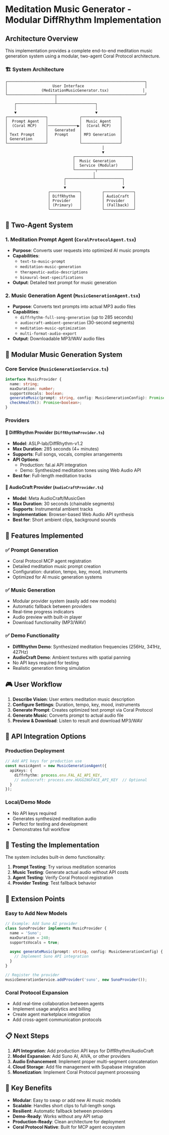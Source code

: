 # Meditation Music Generator - Modular DiffRhythm Implementation

## Architecture Overview

This implementation provides a complete end-to-end meditation music generation system using a modular, two-agent Coral Protocol architecture.

### 🏗️ System Architecture

```
┌─────────────────────────────────────────────────────────────┐
│                    User Interface                           │
│               (MeditationMusicGenerator.tsx)               │
└─────────────────────┬───────────────────────────────────────┘
                      │
    ┌─────────────────┴─────────────────┐
    │                                   │
    ▼                                   ▼
┌─────────────────┐              ┌─────────────────┐
│  Prompt Agent   │              │  Music Agent    │
│  (Coral MCP)    │─────────────▶│  (Coral MCP)    │
│                 │   Generated  │                 │
│ Text Prompt     │   Prompt     │ MP3 Generation  │
│ Generation      │              │                 │
└─────────────────┘              └─────────────────┘
                                           │
                                           ▼
                              ┌─────────────────────────┐
                              │  Music Generation       │
                              │  Service (Modular)      │
                              └─────────┬───────────────┘
                                       │
                          ┌────────────┴────────────┐
                          │                         │
                          ▼                         ▼
                   ┌─────────────┐         ┌─────────────┐
                   │ DiffRhythm  │         │ AudioCraft  │
                   │ Provider    │         │ Provider    │
                   │ (Primary)   │         │ (Fallback)  │
                   └─────────────┘         └─────────────┘
```

## 🎯 Two-Agent System

### 1. **Meditation Prompt Agent** (`CoralProtocolAgent.tsx`)
- **Purpose**: Converts user requests into optimized AI music prompts
- **Capabilities**: 
  - `text-to-music-prompt`
  - `meditation-music-generation`
  - `therapeutic-audio-descriptions`
  - `binaural-beat-specifications`
- **Output**: Detailed text prompt for music generation

### 2. **Music Generation Agent** (`MusicGenerationAgent.tsx`)
- **Purpose**: Converts text prompts into actual MP3 audio files
- **Capabilities**:
  - `diffrhythm-full-song-generation` (up to 285 seconds)
  - `audiocraft-ambient-generation` (30-second segments)
  - `meditation-music-optimization`
  - `multi-format-audio-export`
- **Output**: Downloadable MP3/WAV audio files

## 🔧 Modular Music Generation System

### Core Service (`MusicGenerationService.ts`)
```typescript
interface MusicProvider {
  name: string;
  maxDuration: number;
  supportsVocals: boolean;
  generateMusic(prompt: string, config: MusicGenerationConfig): Promise<GeneratedMusic>;
  checkHealth(): Promise<boolean>;
}
```

### Providers

#### 🎵 **DiffRhythm Provider** (`DiffRhythmProvider.ts`)
- **Model**: ASLP-lab/DiffRhythm-v1.2
- **Max Duration**: 285 seconds (4+ minutes)
- **Supports**: Full songs, vocals, complex arrangements
- **API Options**:
  - Production: fal.ai API integration
  - Demo: Synthesized meditation tones using Web Audio API
- **Best for**: Full-length meditation tracks

#### 🎹 **AudioCraft Provider** (`AudioCraftProvider.ts`)  
- **Model**: Meta AudioCraft/MusicGen
- **Max Duration**: 30 seconds (chainable segments)
- **Supports**: Instrumental ambient tracks
- **Implementation**: Browser-based Web Audio API synthesis
- **Best for**: Short ambient clips, background sounds

## 🚀 Features Implemented

### ✅ **Prompt Generation**
- Coral Protocol MCP agent registration
- Detailed meditation music prompt creation
- Configuration: duration, tempo, key, mood, instruments
- Optimized for AI music generation systems

### ✅ **Music Generation**
- Modular provider system (easily add new models)
- Automatic fallback between providers
- Real-time progress indicators
- Audio preview with built-in player
- Download functionality (MP3/WAV)

### ✅ **Demo Functionality**
- **DiffRhythm Demo**: Synthesized meditation frequencies (256Hz, 341Hz, 427Hz)
- **AudioCraft Demo**: Ambient textures with spatial panning
- No API keys required for testing
- Realistic generation timing simulation

## 🎮 User Workflow

1. **Describe Vision**: User enters meditation music description
2. **Configure Settings**: Duration, tempo, key, mood, instruments
3. **Generate Prompt**: Creates optimized text prompt via Coral Protocol
4. **Generate Music**: Converts prompt to actual audio file
5. **Preview & Download**: Listen to result and download MP3/WAV

## 🔌 API Integration Options

### Production Deployment
```typescript
// Add API keys for production use
const musicAgent = new MusicGenerationAgent({
  apiKeys: {
    diffrhythm: process.env.FAL_AI_API_KEY,
    // audiocraft: process.env.HUGGINGFACE_API_KEY  // Optional
  }
});
```

### Local/Demo Mode
- No API keys required
- Generates synthesized meditation audio
- Perfect for testing and development
- Demonstrates full workflow

## 🧪 Testing the Implementation

The system includes built-in demo functionality:

1. **Prompt Testing**: Try various meditation scenarios
2. **Music Testing**: Generate actual audio without API costs
3. **Agent Testing**: Verify Coral Protocol registration
4. **Provider Testing**: Test fallback behavior

## 🔮 Extension Points

### Easy to Add New Models
```typescript
// Example: Add Suno AI provider
class SunoProvider implements MusicProvider {
  name = 'Suno';
  maxDuration = 240;
  supportsVocals = true;
  
  async generateMusic(prompt: string, config: MusicGenerationConfig) {
    // Implement Suno API integration
  }
}

// Register the provider
musicGenerationService.addProvider('suno', new SunoProvider());
```

### Coral Protocol Expansion
- Add real-time collaboration between agents  
- Implement usage analytics and billing
- Create agent marketplace integration
- Add cross-agent communication protocols

## 📋 Next Steps

1. **API Integration**: Add production API keys for DiffRhythm/AudioCraft
2. **Model Expansion**: Add Suno AI, AIVA, or other providers
3. **Audio Enhancement**: Implement proper multi-segment concatenation
4. **Cloud Storage**: Add file management with Supabase integration
5. **Monetization**: Implement Coral Protocol payment processing

## 🎯 Key Benefits

- **Modular**: Easy to swap or add new AI music models
- **Scalable**: Handles short clips to full-length songs
- **Resilient**: Automatic fallback between providers
- **Demo-Ready**: Works without any API setup
- **Production-Ready**: Clean architecture for deployment
- **Coral Protocol Native**: Built for MCP agent ecosystem